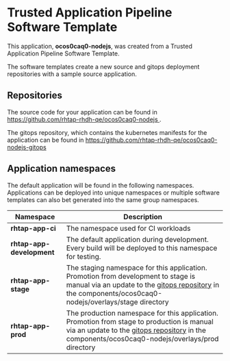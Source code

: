 # Trusted Application Pipeline Software Template

This application, **ocos0caq0-nodejs**, was created from a Trusted Application Pipeline Software Template.

The software templates create a new source and gitops deployment repositories with a sample source application. 

## Repositories

The source code for your application can be found in [https://github.com/rhtap-rhdh-qe/ocos0caq0-nodejs ](https://github.com/rhtap-rhdh-qe/ocos0caq0-nodejs ).
 
The gitops repository, which contains the kubernetes manifests for the application can be found in 
[https://github.com/rhtap-rhdh-qe/ocos0caq0-nodejs-gitops ](https://github.com/rhtap-rhdh-qe/ocos0caq0-nodejs-gitops ) 

## Application namespaces 

The default application will be found in the following namespaces. Applications can be deployed into unique namespaces or multiple software templates can also bet generated into the same group namespaces.  

|  Namespace   |  Description   |  
| -------- | -------- |
| **rhtap-app-ci** | The namespace used for CI workloads |
| **rhtap-app-development** | The default application during development. Every build will be deployed to this namespace for testing. |
| **rhtap-app-stage** | The staging namespace for this application. Promotion from development to stage is manual via an update to the [gitops repository](https://github.com/rhtap-rhdh-qe/ocos0caq0-nodejs-gitops ) in the components/ocos0caq0-nodejs/overlays/stage directory |
| **rhtap-app-prod** | The production namespace for this application. Promotion from stage to production is manual via an update to the [gitops repository](https://github.com/rhtap-rhdh-qe/ocos0caq0-nodejs-gitops ) in the components/ocos0caq0-nodejs/overlays/prod directory |